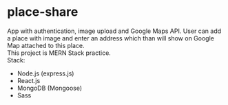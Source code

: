 # place-share
App with authentication, image upload and Google Maps API. User can add a place with image and enter an address which than will show on Google Map attached to this place.<br>
This project is MERN Stack practice.<br>
Stack: 
- Node.js (express.js)
- React.js
- MongoDB (Mongoose)
- Sass
